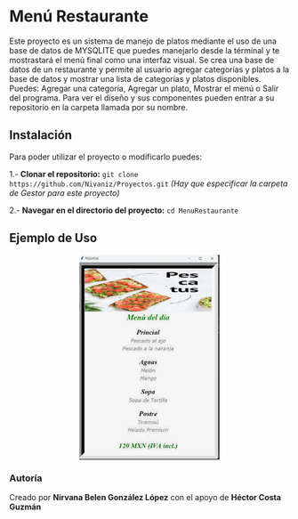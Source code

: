 # Menú Restaurante

Este proyecto es un sistema de manejo de platos mediante el uso de una base de datos de MYSQLITE que puedes manejarlo desde la términal y te mostrastará el menú final como una interfaz visual. Se crea una base de datos de un restaurante y permite al usuario agregar categorías y platos a la base de datos y mostrar una lista de categorías y platos disponibles. Puedes: Agregar una categoría, Agregar un plato, Mostrar el menú o Salir del programa. Para ver el diseño y sus componentes pueden entrar a su repositorio en la carpeta llamada por su nombre.

## Instalación

Para poder utilizar el proyecto o modificarlo puedes:

1.- **Clonar el repositorio:**
`git clone https://github.com/Nivaniz/Proyectos.git`
*(Hay que especificar la carpeta de Gestor para este proyecto)*

2.- **Navegar en el directorio del proyecto:**
`cd MenuRestaurante`

## Ejemplo de Uso

<div style="display: flex; justify-content: center;">
  <img src="https://github.com/Nivaniz/Proyectos/blob/main/MenuRestaurante/menucomida.png" alt="Notas" style="max-width: 50%; max-height: 50%;">
</div>


### Autoría

Creado por **Nirvana Belen González López** con el apoyo de **Héctor Costa Guzmán**
